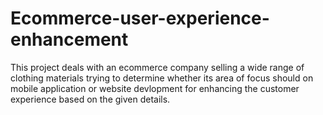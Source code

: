 # Ecommerce-user-experience-enhancement

This project deals with an ecommerce company selling a wide range of clothing materials trying to determine whether its area of focus should on mobile application or website devlopment for enhancing the customer experience based on the given details.
